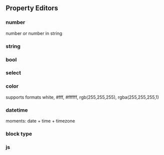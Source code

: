 ## Property Editors

### number
number or number in string

### string

### bool

### select

### color
supports formats white, #fff, #ffffff, rgb(255,255,255), rgba(255,255,255,1)

### datetime
moments: date + time + timezone

### block type

### js


